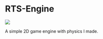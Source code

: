 # RTS-Engine
![](https://img.shields.io/github/repo-size/RTSProductions/RTSEngine?style=for-the-badge)

A simple 2D game engine with physics I made.
